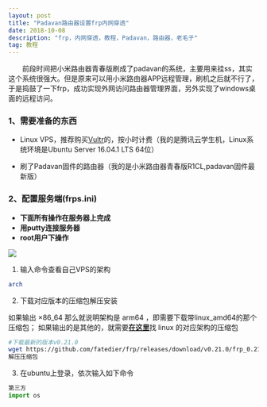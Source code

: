 ```yaml
---
layout: post
title: "Padavan路由器设置frp内网穿透"
date: 2018-10-08 
description: "frp，内网穿透，教程，Padavan，路由器，老毛子"
tag: 教程
---
```


　　前段时间把小米路由器青春版刷成了padavan的系统，主要用来挂ss，其实这个系统很强大。但是原来可以用小米路由器APP远程管理，刷机之后就不行了，于是捣鼓了一下frp，成功实现外网访问路由器管理界面，另外实现了windows桌面的远程访问。

### 1、需要准备的东西

- Linux VPS，推荐购买[Vultr](https://www.vultr.com/?ref=7435080)的，按小时计费（我的是腾讯云学生机，Linux系统环境是Ubuntu Server 16.04.1 LTS 64位）

- 刷了Padavan固件的路由器（我的是小米路由器青春版R1CL,padavan固件最新版）

### 2、配置服务端(frps.ini)

- **下面所有操作在服务器上完成**
- **用putty连接服务器**
- **root用户下操作**

![](/images/posts/2018-10-08-frp&padavan_tutorial/1.jpg)

1. 输入命令查看自己VPS的架构

```sh
arch
```

2. 下载对应版本的压缩包解压安装

如果输出 ×86_64 那么就说明架构是 arm64 ，即需要下载带linux_amd64的那个压缩包；
如果输出的是其他的，就需要[**在这里**](https://github.com/fatedier/frp/releases)找 linux 的对应架构的压缩包

```sh
#下载最新的版本v0.21.0
wget https://github.com/fatedier/frp/releases/download/v0.21.0/frp_0.21.0_linux_amd64.tar.gz
解压压缩包
```

3. 在ubuntu上登录，依次输入如下命令

```python
第三方
import os
```




